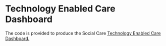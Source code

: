 # Technology Enabled Care Dashboard

The code is provided to produce the Social Care [Technology Enabled Care Dashboard.](https://publichealthscotland.scot/publications/insights-in-social-care-statistics-for-scotland/insights-in-social-care-statistics-for-scotland-support-provided-or-funded-by-health-and-social-care-partnerships-in-scotland-202122/technology-enabled-care/)
